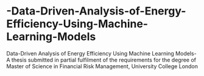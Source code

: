 # -Data-Driven-Analysis-of-Energy-Efficiency-Using-Machine-Learning-Models
 Data-Driven Analysis of Energy Efficiency Using Machine Learning Models-A thesis submitted in partial fulfilment of the requirements for the degree of Master of Science in Financial Risk Management, University College London
